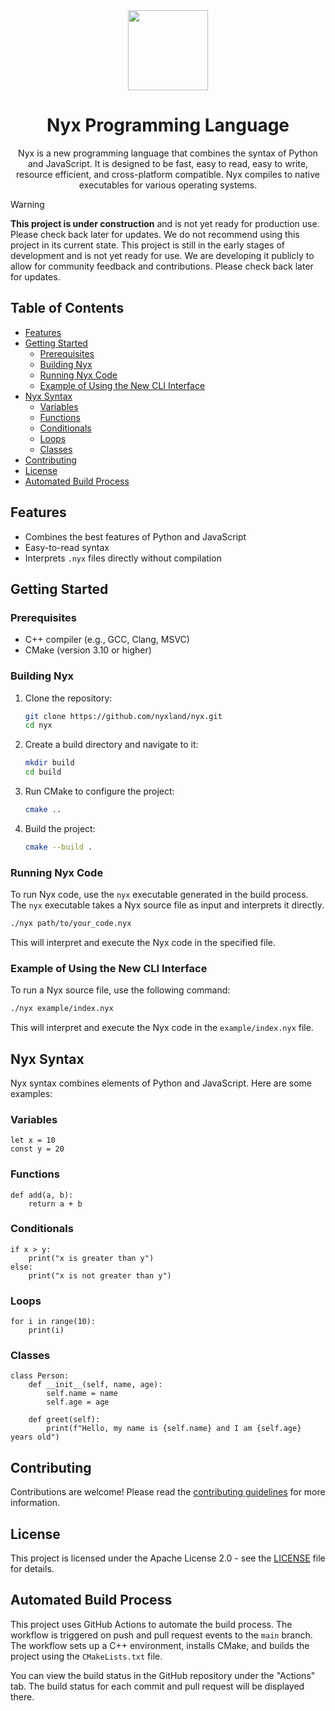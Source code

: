 <div align="center">
  <picture>
      <img src="https://nyxland.github.io/assets/assets/logo.png" width="128">
  </picture>

  # Nyx Programming Language

  Nyx is a new programming language that combines the syntax of Python and JavaScript. It is designed to be fast, easy to read, easy to write, resource efficient, and cross-platform compatible. Nyx compiles to native executables for various operating systems.
</div>

> [!WARNING]
> **This project is under construction** and is not yet ready for production use. Please check back later for updates. We do not recommend using this project in its current state. This project is still in the early stages of development and is not yet ready for use. We are developing it publicly to allow for community feedback and contributions. Please check back later for updates.

## Table of Contents

- [Features](#features)
- [Getting Started](#getting-started)
  - [Prerequisites](#prerequisites)
  - [Building Nyx](#building-nyx)
  - [Running Nyx Code](#running-nyx-code)
  - [Example of Using the New CLI Interface](#example-of-using-the-new-cli-interface)
- [Nyx Syntax](#nyx-syntax)
  - [Variables](#variables)
  - [Functions](#functions)
  - [Conditionals](#conditionals)
  - [Loops](#loops)
  - [Classes](#classes)
- [Contributing](#contributing)
- [License](#license)
- [Automated Build Process](#automated-build-process)

## Features

- Combines the best features of Python and JavaScript
- Easy-to-read syntax
- Interprets `.nyx` files directly without compilation

## Getting Started

### Prerequisites

- C++ compiler (e.g., GCC, Clang, MSVC)
- CMake (version 3.10 or higher)

### Building Nyx

1. Clone the repository:

   ```sh
   git clone https://github.com/nyxland/nyx.git
   cd nyx
   ```

2. Create a build directory and navigate to it:

   ```sh
   mkdir build
   cd build
   ```

3. Run CMake to configure the project:

   ```sh
   cmake ..
   ```

4. Build the project:

   ```sh
   cmake --build .
   ```

### Running Nyx Code

To run Nyx code, use the `nyx` executable generated in the build process. The `nyx` executable takes a Nyx source file as input and interprets it directly.

```sh
./nyx path/to/your_code.nyx
```

This will interpret and execute the Nyx code in the specified file.

### Example of Using the New CLI Interface

To run a Nyx source file, use the following command:

```sh
./nyx example/index.nyx
```

This will interpret and execute the Nyx code in the `example/index.nyx` file.

## Nyx Syntax

Nyx syntax combines elements of Python and JavaScript. Here are some examples:

### Variables

```nyx
let x = 10
const y = 20
```

### Functions

```nyx
def add(a, b):
    return a + b
```

### Conditionals

```nyx
if x > y:
    print("x is greater than y")
else:
    print("x is not greater than y")
```

### Loops

```nyx
for i in range(10):
    print(i)
```

### Classes

```nyx
class Person:
    def __init__(self, name, age):
        self.name = name
        self.age = age

    def greet(self):
        print(f"Hello, my name is {self.name} and I am {self.age} years old")
```

## Contributing

Contributions are welcome! Please read the [contributing guidelines](CONTRIBUTING.md) for more information.

## License

This project is licensed under the Apache License 2.0 - see the [LICENSE](LICENSE) file for details.

## Automated Build Process

This project uses GitHub Actions to automate the build process. The workflow is triggered on push and pull request events to the `main` branch. The workflow sets up a C++ environment, installs CMake, and builds the project using the `CMakeLists.txt` file.

You can view the build status in the GitHub repository under the "Actions" tab. The build status for each commit and pull request will be displayed there.
